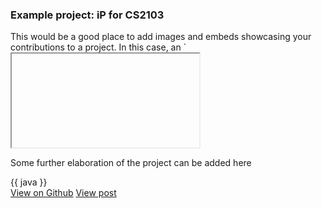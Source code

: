 <div class="card mb-3">
  <h3 class="card-header" id="project-1">Example project: iP for CS2103</h3>
  <div class="card-body">
    <md>This would be a good place to add images and embeds showcasing your contributions to a project. In this case, an `<iframe>` containing the [RepoSense](https://reposense.org/index.html) report of a student's contributions to their iP is embedded. For more information on embeds, refer to our user guide [here.]((https://markbind.org/userGuide/formattingContents.html#embeds))</md>
  </div>
  <div>
    <iframe src="https://nus-cs3281.github.io/2024-dashboard/#/widget/?search=Reposense&sort=groupTitle&sortWithin=title&timeframe=commit&mergegroup=&groupSelect=groupByAuthors&breakdown=false&since=2023-12-01&tabOpen=true&tabType=authorship&tabAuthor=asdfghjkxd&tabRepo=reposense%2Freposense%5Bmaster%5D&authorshipIsMergeGroup=false&authorshipFileTypes=java~md&authorshipIsBinaryFileTypeChecked=false&authorshipIsIgnoredFilesChecked=false&chartGroupIndex=5&chartIndex=0" width="100%"></iframe>
  </div>
  <div class="card-body">
    <p class="card-text">Some further elaboration of the project can be added here</p>
    {{ java }}
  </div>
  <div class="card-body">
    <a href="https://github.com/MarkBind/markbind" class="btn btn-primary">View on Github</a>
    <a href="https://markbind.org/" class="btn btn-primary">View post</a>
  </div>
</div>
